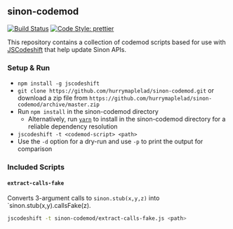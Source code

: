 ## sinon-codemod

[![Build Status](https://img.shields.io/travis/hurrymaplelad/sinon-codemod.svg?style=flat-square)](https://travis-ci.org/hurrymaplelad/sinon-codemod) [![Code Style: prettier](https://img.shields.io/badge/code_style-prettier-ff69b4.svg?style=flat-square)](https://github.com/prettier/prettier)

This repository contains a collection of codemod scripts based for use with
[JSCodeshift](https://github.com/facebook/jscodeshift) that help update Sinon APIs.

### Setup & Run

* `npm install -g jscodeshift`
* `git clone https://github.com/hurrymaplelad/sinon-codemod.git` or download a zip file
  from `https://github.com/hurrymaplelad/sinon-codemod/archive/master.zip`
* Run `npm install` in the sinon-codemod directory
  * Alternatively, run [`yarn`](https://yarnpkg.com/) to install in the
    sinon-codemod directory for a reliable dependency resolution
* `jscodeshift -t <codemod-script> <path>`
* Use the `-d` option for a dry-run and use `-p` to print the output
  for comparison

### Included Scripts

#### `extract-calls-fake`

Converts 3-argument calls to `sinon.stub(x,y,z)` into `sinon.stub(x,y).callsFake(z).

```sh
jscodeshift -t sinon-codemod/extract-calls-fake.js <path>
```
